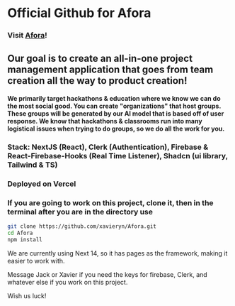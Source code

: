 # Official Github for Afora
### Visit [Afora](https://afora.vercel.app/)!

## Our goal is to create an all-in-one project management application that goes from team creation all the way to product creation!
#### We primarily target hackathons & education where we know we can do the most social good. You can create "organizations" that host groups. These groups will be generated by our AI model that is based off of user response. We know that hackathons & classrooms run into many logistical issues when trying to do groups, so we do all the work for you. 

### Stack: NextJS (React), Clerk (Authentication), Firebase & React-Firebase-Hooks (Real Time Listener), Shadcn (ui library, Tailwind & TS)
### Deployed on Vercel

### If you are going to work on this project, clone it, then in the terminal after you are in the directory use


```bash
git clone https://github.com/xavieryn/Afora.git
cd Afora
npm install
```

We are currently using Next 14, so it has pages as the framework, making it easier to work with. 

Message Jack or Xavier if you need the keys for firebase, Clerk, and whatever else if you work on this project. 

Wish us luck!
